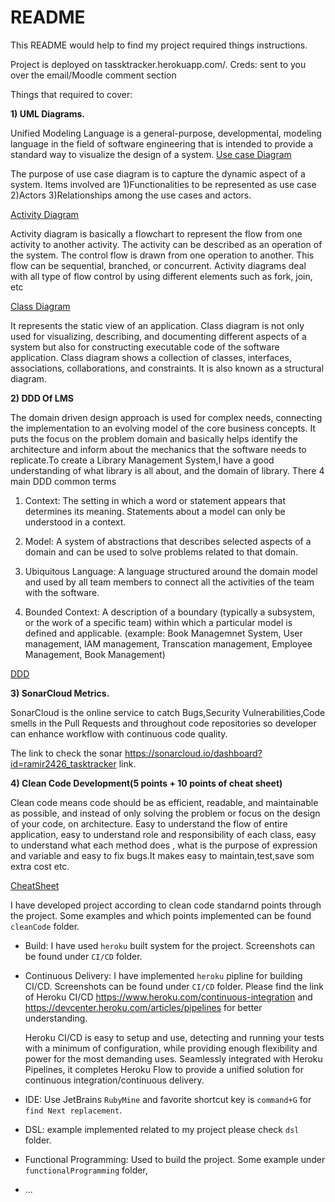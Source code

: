 # README

This README would help to find my project required things instructions.

Project is deployed on tassktracker.herokuapp.com/.
Creds: sent to you over the email/Moodle comment section
    
Things that required to cover:

**1) UML Diagrams.**

Unified Modeling Language is a general-purpose, developmental, modeling language in the field of software engineering that is intended to provide a standard way to visualize the design of a system.
[Use case Diagram](https://github.com/ramir2426/tasktracker/blob/master/doc/Use_case.jpg) 

The purpose of use case diagram is to capture the dynamic aspect of a system.
Items involved are 1)Functionalities to be represented as use case 2)Actors 3)Relationships among the use cases and actors.

[Activity Diagram](https://github.com/ramir2426/tasktracker/blob/master/doc/Activity_Diagram.jpg)

Activity diagram is basically a flowchart to represent the flow from one activity to another activity. The activity can be described as an operation of the system.
The control flow is drawn from one operation to another. This flow can be sequential, branched, or concurrent. Activity diagrams deal with all type of flow control by using different elements such as fork, join, etc
      
[Class Diagram](https://github.com/ramir2426/tasktracker/blob/master/doc/Class_Diagram.jpg)

 It represents the static view of an application. Class diagram is not only used for visualizing, describing, and documenting different aspects of a system but also for constructing executable code of the software application.
 Class diagram shows a collection of classes, interfaces, associations, collaborations, and constraints. It is also known as a structural diagram.

**2) DDD Of LMS**

The domain driven design approach is used for complex needs, connecting the implementation to an evolving model of the core business concepts. It puts the focus on the problem domain and basically helps identify the architecture and inform about the mechanics that the software needs to replicate.To create a Library Management System,I have a good understanding of what library is all about, and the domain of library.
There 4 main DDD common terms

   1. Context: The setting in which a word or statement appears that determines its meaning. Statements about a model can only be understood in a context.
               
   2. Model: A system of abstractions that describes selected aspects of a domain and can be used to solve problems related to that domain.
   
   3. Ubiquitous Language: A language structured around the domain model and used by all team members to connect all the activities of the team with the software.
                          
   4. Bounded Context: A description of a boundary (typically a subsystem, or the work of a specific team) within which a particular model is defined and applicable.
                       (example: Book Managemnet System, User management, IAM management, Transcation management, Employee Management, Book Management)
    
[DDD](https://github.com/ramir2426/tasktracker/blob/master/doc/DDD.pdf)

**3) SonarCloud Metrics.**

SonarCloud is the online service to catch Bugs,Security Vulnerabilities,Code smells in the Pull Requests and throughout code repositories so developer can enhance workflow with continuous code quality.

The link to check the sonar https://sonarcloud.io/dashboard?id=ramir2426_tasktracker link.

**4) Clean Code Development(5 points  + 10 points of cheat sheet)** 

Clean code means code should be as efficient, readable, and maintainable as possible, and instead of only solving the problem or focus on the design of your code, on architecture. Easy to understand the flow of entire application, easy to understand role and responsibility of each class, easy to understand what each method does , what is the purpose of expression and variable and easy to fix bugs.It makes easy to maintain,test,save som extra cost etc.

[CheatSheet](https://github.com/ramir2426/tasktracker/blob/master/doc/CheatSheet.pdf)

I have developed project according to clean code standarnd points through the project. Some examples and which points implemented can be found `cleanCode` folder.

* Build: I have used `heroku` built system for the project. Screenshots can be found under `CI/CD` folder.

* Continuous Delivery: I have implemented `heroku` pipline for building CI/CD. Screenshots can be found under `CI/CD` folder.
  Please find the link of Heroku CI/CD https://www.heroku.com/continuous-integration and https://devcenter.heroku.com/articles/pipelines for better understanding.
  
  Heroku CI/CD is easy to setup and use, detecting and running your tests with a minimum of configuration, while providing enough flexibility and power 
  for the most demanding uses. 
  Seamlessly integrated with Heroku Pipelines, it completes Heroku Flow to provide a unified solution for continuous integration/continuous delivery.
  
  

* IDE: Use JetBrains `RubyMine` and favorite shortcut key is `command+G` for `find Next replacement`.

* DSL: example implemented related to my project please check `dsl` folder.

* Functional Programming: Used to build the project. Some example under `functionalProgramming` folder,

* ...
